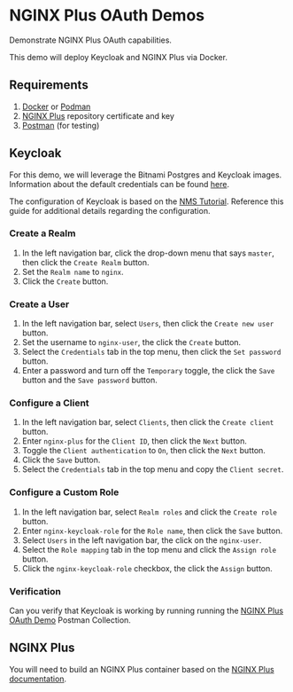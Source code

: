 # NGINX Plus OAuth Demos

Demonstrate NGINX Plus OAuth capabilities.

This demo will deploy Keycloak and NGINX Plus via Docker.

## Requirements

1. [Docker](https://www.docker.com/) or [Podman](https://podman.io/)
1. [NGINX Plus](https://www.nginx.com/free-trial-request/) repository certificate and key
1. [Postman](https://www.postman.com/) (for testing)

## Keycloak

For this demo, we will leverage the Bitnami Postgres and Keycloak images. Information about the default credentials can be found [here](https://hub.docker.com/r/bitnami/keycloak).

The configuration of Keycloak is based on the [NMS Tutorial](https://docs.nginx.com/nginx-management-suite/acm/tutorials/introspection-keycloak/).  Reference this guide for additional details regarding the configuration.

### Create a Realm

1. In the left navigation bar, click the drop-down menu that says `master`, then click the `Create Realm` button.
1. Set the `Realm name` to `nginx`.
1. Click the `Create` button.


### Create a User

1. In the left navigation bar, select `Users`, then click the `Create new user` button.
1. Set the username to `nginx-user`, the click the `Create` button.
1. Select the `Credentials` tab in the top menu, then click the `Set password` button.
1. Enter a password and turn off the `Temporary` toggle, the click the `Save` button and the `Save password` button.

### Configure a Client

1. In the left navigation bar, select `Clients`, then click the `Create client` button.
1. Enter `nginx-plus` for the `Client ID`, then click the `Next` button.
1. Toggle the `Client authentication` to `On`, then click the `Next` button.
1. Click the `Save` button.
1. Select the `Credentials` tab in the top menu and copy the `Client secret`.

### Configure a Custom Role

1. In the left navigation bar, select `Realm roles` and click the `Create role` button.
1. Enter `nginx-keycloak-role` for the `Role name`, then click the `Save` button.
1. Select `Users` in the left navigation bar, the click on the `nginx-user`.
1. Select the `Role mapping` tab in the top menu and click the `Assign role` button.
1. Click the `nginx-keycloak-role` checkbox, the click the `Assign` button.

### Verification

Can you verify that Keycloak is working by running running the [NGINX Plus OAuth Demo](NGINX_Plus_OAuth_Demo.postman_collection.json) Postman Collection.

## NGINX Plus

You will need to build an NGINX Plus container based on the [NGINX Plus documentation](https://docs.nginx.com/nginx/admin-guide/installing-nginx/installing-nginx-docker/#running-nginx-plus-in-a-docker-container).
